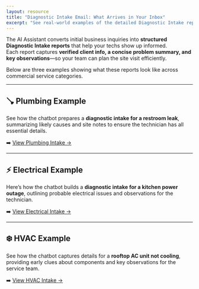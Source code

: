 ```yaml
---
layout: resource
title: "Diagnostic Intake Email: What Arrives in Your Inbox"
excerpt: "See real-world examples of the detailed Diagnostic Intake reports generated by the AI Assistant—helping contractors understand the issue and prepare for a site visit."
---
```


The AI Assistant converts initial business inquiries into **structured Diagnostic Intake reports** that help your techs show up informed.  
Each report captures **verified client info, a concise problem summary, and key observations**—so your team can plan the site visit efficiently.

Below are three examples showing what these reports look like across commercial service categories.

---

## 🪠 Plumbing Example
See how the chatbot prepares a **diagnostic intake for a restroom leak**, summarizing likely causes and site notes to ensure the technician has all essential details.

➡️ [View Plumbing Intake →](/resources/examples/plumbing)

---

## ⚡ Electrical Example
Here’s how the chatbot builds a **diagnostic intake for a kitchen power outage**, outlining probable electrical issues and observations for the technician.

➡️ [View Electrical Intake →](/resources/examples/electrical)

---

## ❄️ HVAC Example
See how the chatbot captures details for a **rooftop AC unit not cooling**, providing early clues about components and key observations for the service team.

➡️ [View HVAC Intake →](/resources/examples/hvac)

